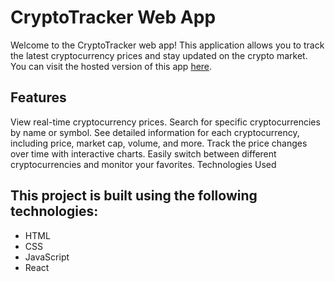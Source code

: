 
# CryptoTracker Web App
Welcome to the CryptoTracker web app! This application allows you to track the latest cryptocurrency prices and stay updated on the crypto market. You can visit the hosted version of this app  [here](https://crypto-tracker-app-12.netlify.app/).

## Features
View real-time cryptocurrency prices.
Search for specific cryptocurrencies by name or symbol.
See detailed information for each cryptocurrency, including price, market cap, volume, and more.
Track the price changes over time with interactive charts.
Easily switch between different cryptocurrencies and monitor your favorites.
Technologies Used

## This project is built using the following technologies:

- HTML
- CSS
- JavaScript
- React
